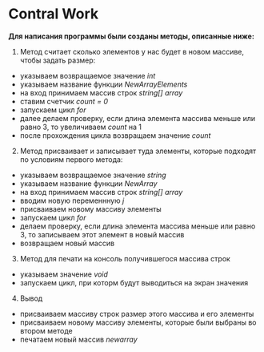 # Contral Work

**Для написания программы были созданы методы, описанные ниже:**

1. Метод считает сколько элементов у нас будет в новом массиве, чтобы задать размер:
* указываем возвращаемое значение *int*
* указываем название функции *NewArrayElements*
* на вход принимаем массив строк *string[] array*
* ставим счетчик *count = 0*
* запускаем цикл *for*
* далее делаем проверку, если длина элемента массива меньше или равно 3, то увеличиваем *count* на 1
* после прохождения цикла возвращаем значение *count*


2. Метод присваивает и записывает туда элементы, которые подходят по условиям первого метода:
* указываем возвращаемое значение *string*
* указываем название функции *NewArray* 
* на вход принимаем массив строк *string[] array*
* вводим новую переменнную *j*
* присваиваем новому массиву элементы
* запускаем цикл *for*
* делаем проверку, если длина элемента массива меньше или равно 3, то записываем этот элемент в новый массив
* возвращаем новый массив

3. Метод для печати на консоль получившегося массива строк
* указываем значение *void*
* запускаем цикл, при которм будут выводиться на экран значения

4. Вывод
* присваиваем массиву строк размер этого массива и его элементы
* присваиваем новому массиву элементы, которые были выбраны во втором методе
* печатаем новый массив *newarray*
